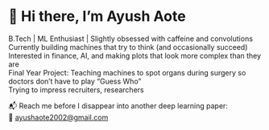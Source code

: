 # 👋 Hi there, I’m Ayush Aote

B.Tech | ML Enthusiast | Slightly obsessed with caffeine and convolutions  
Currently building machines that try to think (and occasionally succeed)  
Interested in finance, AI, and making plots that look more complex than they are  
Final Year Project: Teaching machines to spot organs during surgery so doctors don’t have to play “Guess Who”   
Trying to impress recruiters, researchers  


📬 Reach me before I disappear into another deep learning paper:  
📧 ayushaote2002@gmail.com  


